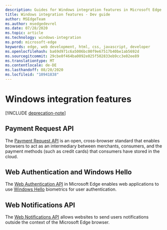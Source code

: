 ```yaml
---
description: Guides for Windows integration features in Microsoft Edge.
title: Windows integration features - Dev guide
author: MSEdgeTeam
ms.author: msedgedevrel
ms.date: 07/28/2020
ms.topic: article
ms.technology: windows-integration
ms.prod: microsoft-edge
keywords: edge, web development, html, css, javascript, developer
ms.openlocfilehash: ba69d971c6a5006bc00f9e67517b40be1ab5692d
ms.sourcegitcommit: 29cbe0f464ba0092e025f502833eb9cc3e02ee89
ms.translationtype: MT
ms.contentlocale: de-DE
ms.lasthandoff: 08/20/2020
ms.locfileid: "10941838"
---
```

# Windows integration features  

[!INCLUDE [deprecation-note](../includes/legacy-edge-note.md)]  

## Payment Request API  

The [Payment Request API](./windows-integration/payment-request-api.md) is an open, cross-browser standard that enables browsers to act as an intermediary between merchants, consumers, and the payment methods \(such as credit cards\) that consumers have stored in the cloud.  

## Web Authentication and Windows Hello  

The [Web Authentication API](./windows-integration/web-authentication.md) in Microsoft Edge enables web applications to use [Windows Hello](https://www.microsoft.com/windows/comprehensive-security) biometrics for user authentication.  

## Web Notifications API  

The [Web Notifications API](./windows-integration/web-notifications-api.md) allows websites to send users notifications outside the context of the Microsoft Edge browser.  
